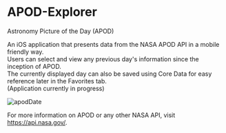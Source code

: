 # APOD-Explorer

Astronomy Picture of the Day (APOD)

An iOS application that presents data from the NASA APOD API in a mobile friendly way.  
Users can select and view any previous day's information since the inception of APOD.  
The currently displayed day can also be saved using Core Data for easy reference later in the Favorites tab.  
(Application currently in progress)

![apodDate](https://user-images.githubusercontent.com/21090832/93281591-3c232700-f781-11ea-9436-9102a2277654.gif)


For more information on APOD or any other NASA API, visit https://api.nasa.gov/.
